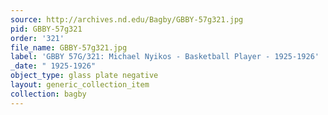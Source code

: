 ```yaml
---
source: http://archives.nd.edu/Bagby/GBBY-57g321.jpg
pid: GBBY-57g321
order: '321'
file_name: GBBY-57g321.jpg
label: 'GBBY 57G/321: Michael Nyikos - Basketball Player - 1925-1926'
_date: " 1925-1926"
object_type: glass plate negative
layout: generic_collection_item
collection: bagby
---
```

